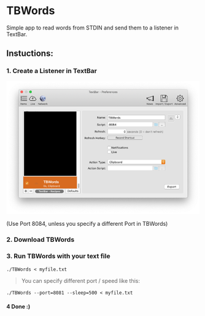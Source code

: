 # TBWords

Simple app to read words from STDIN and send them to a listener in TextBar.

## Instuctions:

### 1. Create a Listener in TextBar

![](images/TextBarListener.png)

(Use Port 8084, unless you specify a different Port in TBWords)

### 2. Download TBWords

[](https://github.com/richie5um/TBWords/releases)

### 3. Run TBWords with your text file

```
./TBWords < myfile.txt
```

> You can specify different port / speed like this:

```
./TBWords --port=8081 --sleep=500 < myfile.txt
```

#### 4 Done :)
